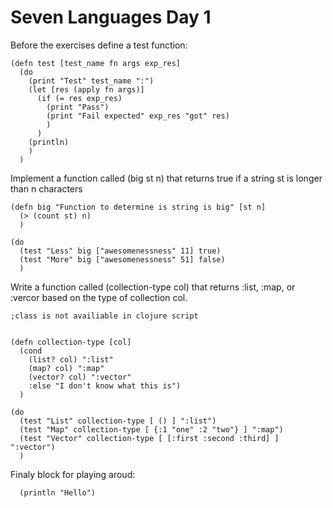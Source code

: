 # Seven Languages Day 1

Before the exercises define a test function:
```eval-clojure
(defn test [test_name fn args exp_res]
  (do 
    (print "Test" test_name ":")
    (let [res (apply fn args)]
      (if (= res exp_res)
        (print "Pass")
        (print "Fail expected" exp_res "got" res)
        )
      )
    (println)
    )
  )
```

Implement a function called (big st n) that returns true if a string st is longer than n characters
```eval-clojure
(defn big "Function to determine is string is big" [st n]
  (> (count st) n)
  )

(do
  (test "Less" big ["awesomenessness" 11] true)
  (test "More" big ["awesomenessness" 51] false)
  )
```


Write a function called (collection-type col) that returns :list, :map, or :vercor based on the type of collection col.

```eval-clojure
;class is not availiable in clojure script


(defn collection-type [col]
  (cond
    (list? col) ":list"
    (map? col) ":map"
    (vector? col) ":vector"
    :else "I don't know what this is")
  )

(do
  (test "List" collection-type [ () ] ":list")
  (test "Map" collection-type [ {:1 "one" :2 "two"} ] ":map")
  (test "Vector" collection-type [ [:first :second :third] ] ":vector")
  )
```

Finaly block for playing aroud:
```eval-clojure
  (println "Hello")
```

